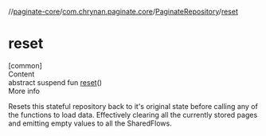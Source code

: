 //[paginate-core](../../index.md)/[com.chrynan.paginate.core](../index.md)/[PaginateRepository](index.md)/[reset](reset.md)



# reset  
[common]  
Content  
abstract suspend fun [reset](reset.md)()  
More info  


Resets this stateful repository back to it's original state before calling any of the functions to load data. Effectively clearing all the currently stored pages and emitting empty values to all the SharedFlows.

  



